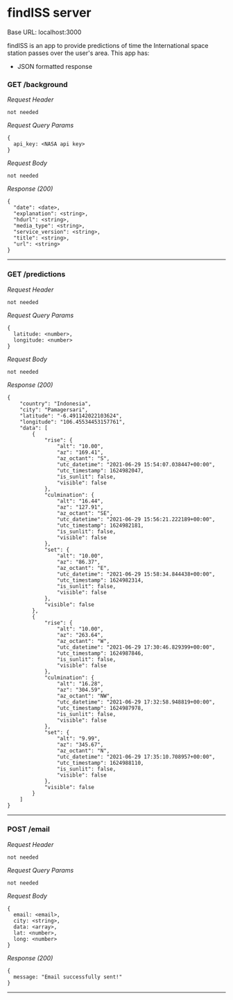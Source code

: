 # findISS server

Base URL: localhost:3000

findISS is an app to provide predictions of time the International space station passes over the user's area. This app has: 
* JSON formatted response

### GET /background

_Request Header_
```
not needed
```

_Request Query Params_
```
{
  api_key: <NASA api key>
}
```

_Request Body_
```
not needed
```

_Response (200)_
```
{
  "date": <date>,
  "explanation": <string>,
  "hdurl": <string>,
  "media_type": <string>,
  "service_version": <string>,
  "title": <string>,
  "url": <string>
}
```
---

### GET /predictions

_Request Header_
```
not needed
```

_Request Query Params_
```
{
  latitude: <number>,
  longitude: <number>
}
```

_Request Body_
```
not needed
```

_Response (200)_
```
{
    "country": "Indonesia",
    "city": "Pamagersari",
    "latitude": "-6.491142022103624",
    "longitude": "106.45534453157761",
    "data": [
        {
            "rise": {
                "alt": "10.00",
                "az": "169.41",
                "az_octant": "S",
                "utc_datetime": "2021-06-29 15:54:07.038447+00:00",
                "utc_timestamp": 1624982047,
                "is_sunlit": false,
                "visible": false
            },
            "culmination": {
                "alt": "16.44",
                "az": "127.91",
                "az_octant": "SE",
                "utc_datetime": "2021-06-29 15:56:21.222189+00:00",
                "utc_timestamp": 1624982181,
                "is_sunlit": false,
                "visible": false
            },
            "set": {
                "alt": "10.00",
                "az": "86.37",
                "az_octant": "E",
                "utc_datetime": "2021-06-29 15:58:34.844438+00:00",
                "utc_timestamp": 1624982314,
                "is_sunlit": false,
                "visible": false
            },
            "visible": false
        },
        {
            "rise": {
                "alt": "10.00",
                "az": "263.64",
                "az_octant": "W",
                "utc_datetime": "2021-06-29 17:30:46.829399+00:00",
                "utc_timestamp": 1624987846,
                "is_sunlit": false,
                "visible": false
            },
            "culmination": {
                "alt": "16.28",
                "az": "304.59",
                "az_octant": "NW",
                "utc_datetime": "2021-06-29 17:32:58.948819+00:00",
                "utc_timestamp": 1624987978,
                "is_sunlit": false,
                "visible": false
            },
            "set": {
                "alt": "9.99",
                "az": "345.67",
                "az_octant": "N",
                "utc_datetime": "2021-06-29 17:35:10.708957+00:00",
                "utc_timestamp": 1624988110,
                "is_sunlit": false,
                "visible": false
            },
            "visible": false
        }        
    ]
}
```

---

### POST /email

_Request Header_
```
not needed
```

_Request Query Params_
```
not needed
```

_Request Body_
```
{
  email: <email>,
  city: <string>,
  data: <array>,
  lat: <number>,
  long: <number>
}
```


_Response (200)_
```
{
  message: "Email successfully sent!"
}
```
---